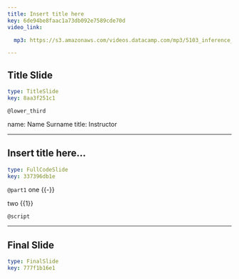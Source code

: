```yaml
---
title: Insert title here
key: 6de94be8faac1a73db092e7589cde70d
video_link:

  mp3: https://s3.amazonaws.com/videos.datacamp.com/mp3/5103_inference_for_numerical_data/v1/5103_ch4_5.mp3

---
```

## Title Slide

```yaml
type: TitleSlide
key: 8aa3f251c1
```





`@lower_third`

name: Name Surname
title: Instructor





---
## Insert title here...

```yaml
type: FullCodeSlide
key: 337396db1e
```

`@part1`
one {{-}}

two {{1}}





`@script`




---
## Final Slide

```yaml
type: FinalSlide
key: 777f1b16e1
```








